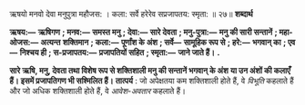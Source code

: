  

ऋषयो मनवो देवा मनुपुत्रा महौजस: । कला: सर्वे हरेरेव सप्रजापतय: स्मृता: ॥ २७॥ **शब्दार्थ** 

**ऋषय:—** **ऋषिगण** **; मनव:—** **समस्त मनु** **; देवा:—** **सारे देवता** **; मनु-पुत्रा:—** **मनु की सारी सन्तानें** **; महा-ओजस:—** **अत्यन्त** **शक्तिमान** **; कला:—** **पूर्णांश के अंश** **; सर्वे—** **सामूहिक रूप से** **; हरे:—** **भगवान् का** **; एव—** **निश्चय ही** **; स-प्रजापतय:—** **प्रजापतियों सहित** **; स्मृता:—** **जाने जाते हैं।** **.** 

**सारे ऋषि, मनु, देवता तथा विशेष रूप से शक्तिशाली मनु की सन्तानें भगवान् के अंश** **या उन अंशों की कलाएँ हैं। इसमें प्रजापतिगण भी सश्मिलित हैं।** **तात्पर्य** : जो अपेक्षतया कम शक्तिशाली होते हैं, वे *विभूति* कहलाते हैं और जो अधिक शक्तिशाली होते हैं, वे *आवेश-अवतार* कहलाते हैं। 